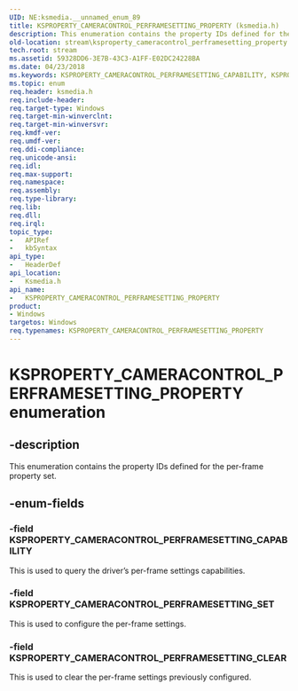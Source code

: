 ```yaml
---
UID: NE:ksmedia.__unnamed_enum_89
title: KSPROPERTY_CAMERACONTROL_PERFRAMESETTING_PROPERTY (ksmedia.h)
description: This enumeration contains the property IDs defined for the per-frame property set.
old-location: stream\ksproperty_cameracontrol_perframesetting_property.htm
tech.root: stream
ms.assetid: 59328DD6-3E7B-43C3-A1FF-E02DC24228BA
ms.date: 04/23/2018
ms.keywords: KSPROPERTY_CAMERACONTROL_PERFRAMESETTING_CAPABILITY, KSPROPERTY_CAMERACONTROL_PERFRAMESETTING_CLEAR, KSPROPERTY_CAMERACONTROL_PERFRAMESETTING_PROPERTY, KSPROPERTY_CAMERACONTROL_PERFRAMESETTING_PROPERTY enumeration [Streaming Media Devices], KSPROPERTY_CAMERACONTROL_PERFRAMESETTING_SET, ksmedia/KSPROPERTY_CAMERACONTROL_PERFRAMESETTING_CAPABILITY, ksmedia/KSPROPERTY_CAMERACONTROL_PERFRAMESETTING_CLEAR, ksmedia/KSPROPERTY_CAMERACONTROL_PERFRAMESETTING_PROPERTY, ksmedia/KSPROPERTY_CAMERACONTROL_PERFRAMESETTING_SET, stream.ksproperty_cameracontrol_perframesetting_property
ms.topic: enum
req.header: ksmedia.h
req.include-header: 
req.target-type: Windows
req.target-min-winverclnt: 
req.target-min-winversvr: 
req.kmdf-ver: 
req.umdf-ver: 
req.ddi-compliance: 
req.unicode-ansi: 
req.idl: 
req.max-support: 
req.namespace: 
req.assembly: 
req.type-library: 
req.lib: 
req.dll: 
req.irql: 
topic_type:
-	APIRef
-	kbSyntax
api_type:
-	HeaderDef
api_location:
-	Ksmedia.h
api_name:
-	KSPROPERTY_CAMERACONTROL_PERFRAMESETTING_PROPERTY
product:
- Windows
targetos: Windows
req.typenames: KSPROPERTY_CAMERACONTROL_PERFRAMESETTING_PROPERTY
---
```


# KSPROPERTY_CAMERACONTROL_PERFRAMESETTING_PROPERTY enumeration


## -description


This enumeration contains the property IDs defined for the per-frame property set.


## -enum-fields




### -field KSPROPERTY_CAMERACONTROL_PERFRAMESETTING_CAPABILITY

This is used to query the driver’s per-frame settings capabilities.


### -field KSPROPERTY_CAMERACONTROL_PERFRAMESETTING_SET

This is used to configure the per-frame settings.


### -field KSPROPERTY_CAMERACONTROL_PERFRAMESETTING_CLEAR

This is used to clear the per-frame settings previously configured.

